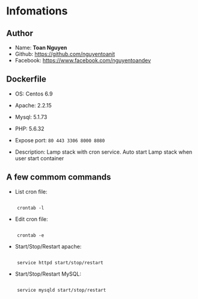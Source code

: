 # Infomations
## Author
- Name: **Toan Nguyen**
- Github: https://github.com/nguyentoanit
- Facebook: https://www.facebook.com/nguyentoandev

## Dockerfile
- OS: Centos 6.9
- Apache: 2.2.15
- Mysql: 5.1.73
- PHP: 5.6.32
- Expose port: ``` 80 443 3306 8000 8080 ```

- Description: Lamp stack with cron service. Auto start Lamp stack when user start container


## A few commom commands
- List cron file:

```

    crontab -l

```
- Edit cron file:

```

    crontab -e

```
- Start/Stop/Restart apache:

```

    service httpd start/stop/restart

```
- Start/Stop/Restart MySQL:

```

    service mysqld start/stop/restart

```

